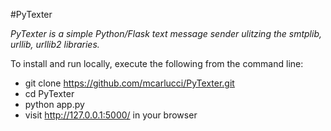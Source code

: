 #PyTexter

*PyTexter is a simple Python/Flask text message sender ulitzing the smtplib, urllib, urllib2 libraries.*

To install and run locally, execute the following from the command line:
- git clone https://github.com/mcarlucci/PyTexter.git
- cd PyTexter
- python app.py
- visit http://127.0.0.1:5000/ in your browser
